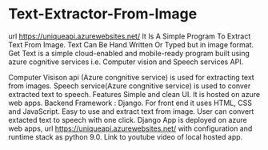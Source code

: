 # Text-Extractor-From-Image
url https://uniqueapi.azurewebsites.net/
It Is A Simple Program To Extract Text From Image. Text Can Be Hand Written Or Typed but in image format.
Get Text is a simple cloud-enabled and mobile-ready program built using azure cognitive services i.e. Computer vision and Speech services API.

Computer Visison api (Azure congnitive service) is used for extracting text from images.
Speech service(Azure congnitive service) is used to conver extracted text to speech.
Features
Simple and clean UI.
It is hosted on azure web apps.
Backend Framework : Django.
For front end it uses HTML, CSS and JavaScript.
Easy to use and extract text from image.
User can convert extacted text to speech with one click.
Django App is deployed on azure web apps, url https://uniqueapi.azurewebsites.net/
with configuration and runtime stack as python 9.0.
Link to youtube video of local hosted app.
